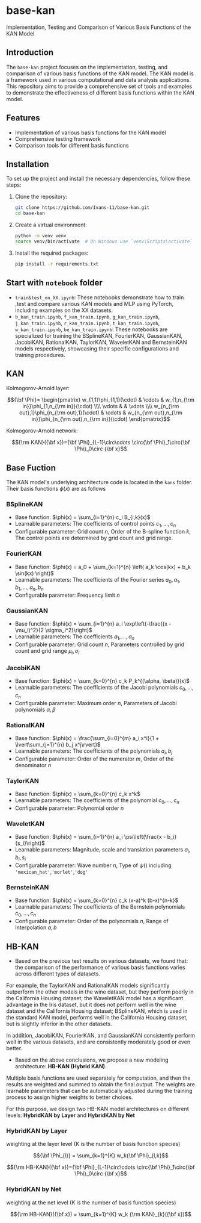 # base-kan

Implementation, Testing and Comparison of Various Basis Functions of the KAN Model

## Introduction

The `base-kan` project focuses on the implementation, testing, and comparison of various basis functions of the KAN model. The KAN model is a framework used in various computational and data analysis applications. This repository aims to provide a comprehensive set of tools and examples to demonstrate the effectiveness of different basis functions within the KAN model.

## Features

- Implementation of various basis functions for the KAN model
- Comprehensive testing framework
- Comparison tools for different basis functions

## Installation

To set up the project and install the necessary dependencies, follow these steps:

1. Clone the repository:
   ```sh
   git clone https://github.com/Ivans-11/base-kan.git
   cd base-kan
   ```

2. Create a virtual environment:
   ```sh
   python -m venv venv
   source venv/bin/activate  # On Windows use `venv\Scripts\activate`
   ```

3. Install the required packages:
   ```sh
   pip install -r requirements.txt
   ```

## Start with `notebook` folder

- `train&test_on_XX.ipynb`: These notebooks demonstrate how to train ,test and compare various KAN models and MLP using PyTorch, including examples on the XX datasets.
- `b_kan_train.ipynb`, `f_kan_train.ipynb`, `g_kan_train.ipynb`, `j_kan_train.ipynb`, `r_kan_train.ipynb`, `t_kan_train.ipynb`, `w_kan_train.ipynb`, `be_kan_train.ipynb`: These notebooks are specialized for training the BSplineKAN, FourierKAN, GaussianKAN, JacobiKAN, RationalKAN, TaylorKAN, WaveletKAN and BernsteinKAN models respectively, showcasing their specific configurations and training procedures.

## KAN

Kolmogorov-Arnold layer:

$${\bf \Phi}= \begin{pmatrix} w_{1,1}\phi_{1,1}(\cdot) & \cdots & w_{1,n_{\rm in}}\phi_{1,n_{\rm in}}(\cdot) \\\\ \vdots & & \vdots \\\\ w_{n_{\rm out},1}\phi_{n_{\rm out},1}(\cdot) & \cdots & w_{n_{\rm out},n_{\rm in}}\phi_{n_{\rm out},n_{\rm in}}(\cdot) \end{pmatrix}$$

Kolmogorov-Arnold network:

$${\rm KAN}({\bf x})={\bf \Phi}_{L-1}\circ\cdots \circ{\bf \Phi}_1\circ{\bf \Phi}_0\circ {\bf x}$$

## Base Fuction

The KAN model's underlying architecture code is located in the `kans` folder. Their basis functions $\phi(x)$ are as follows

### BSplineKAN
- Base function: $\phi(x) = \sum_{i=1}^{n} c_i B_{i,k}(x)$
- Learnable parameters: The coefficients of control points $c_1 ,..., c_n$
- Configurable parameter: Grid count $n$, Order of the B-spline function $k$, The control points are determined by grid count and grid range.

### FourierKAN
- Base function: $\phi(x) = a_0 + \sum_{k=1}^{n} \left( a_k \cos(kx) + b_k \sin(kx) \right)$
- Learnable parameters: The coefficients of the Fourier series $a_0, a_1, b_1 ,..., a_n, b_n$
- Configurable parameter: Frequency limit $n$

### GaussianKAN
- Base function: $\phi(x) = \sum_{i=1}^{n} a_i \exp\left(-\frac{(x - \mu_i)^2}{2 \sigma_i^2}\right)$
- Learnable parameters: The coefficients $a_1,..., a_n$
- Configurable parameter: Grid count $n$, Parameters controlled by grid count and grid range $\mu_i,\sigma_i$

### JacobiKAN
- Base function: $\phi(x) = \sum_{k=0}^{n} c_k P_k^{(\alpha, \beta)}(x)$
- Learnable parameters: The coefficients of the Jacobi polynomials $c_0 ,..., c_n$
- Configurable parameter: Maximum order $n$, Parameters of Jacobi polynomials $\alpha, \beta$

### RationalKAN
- Base function: $\phi(x) = \frac{\sum_{i=0}^{m} a_i x^i}{1 + \lvert\sum_{j=1}^{n} b_j x^j\rvert}$
- Learnable parameters: The coefficients of the polynomials $a_i, b_j$
- Configurable parameter: Order of the numerator $m$, Order of the denominator $n$

### TaylorKAN
- Base function: $\phi(x) = \sum_{k=0}^{n} c_k x^k$
- Learnable parameters: The coefficients of the polynomial $c_0 ,..., c_n$
- Configurable parameter: Polynomial order $n$

### WaveletKAN
- Base function: $\phi(x) = \sum_{i=1}^{n} a_i \psi\left(\frac{x - b_i}{s_i}\right)$
- Learnable parameters: Magnitude, scale and translation parameters $a_i, b_i, s_i$
- Configurable parameter: Wave number $n$, Type of $\psi()$ including `'mexican_hat'`,`'morlet'`,`'dog'`

### BernsteinKAN
- Base function: $\phi(x) = \sum_{k=0}^{n} c_k (x-a)^k (b-x)^{n-k}$
- Learnable parameters: The coefficients of the Bernstein polynomials $c_0 ,..., c_n$
- Configurable parameter:  Order of the polynomials $n$, Range of Interpolation $a, b$

## HB-KAN
- Based on the previous test results on various datasets, we found that: the comparison of the performance of various basis functions varies across different types of datasets.

For example, the TaylorKAN and RationalKAN models significantly outperform the other models in the wine dataset, but they perform poorly in the California Housing dataset; the WaveletKAN model has a significant advantage in the Iris dataset, but it does not perform well in the wine dataset and the California Housing dataset; BSplineKAN, which is used in the standard KAN model, performs well in the California Housing dataset, but is slightly inferior in the other datasets.

In addition, JacobiKAN, FourierKAN, and GaussianKAN consistently perform well in the various datasets, and are consistently moderately good or even better.

- Based on the above conclusions, we propose a new modeling architecture: **HB-KAN (Hybrid KAN)**.

Multiple basis functions are used separately for computation, and then the results are weighted and summed to obtain the final output. The weights are learnable parameters that can be automatically adjusted during the training process to assign higher weights to better choices.

For this purpose, we design two HB-KAN model architectures on different levels: **HybridKAN by Layer** and **HybridKAN by Net**

### HybridKAN by Layer
weighting at the layer level (K is the number of basis function species)

$${\bf \Phi_{l}} = \sum_{k=1}^{K} w_k{\bf \Phi}_{l,k}$$

$${\rm HB-KAN}({\bf x})={\bf \Phi}_{L-1}\circ\cdots \circ{\bf \Phi}_1\circ{\bf \Phi}_0\circ {\bf x}$$

### HybridKAN by Net
weighting at the net level (K is the number of basis function species)

$${\rm HB-KAN}({\bf x}) = \sum_{k=1}^{K} w_k {\rm KAN}_{k}({\bf x})$$